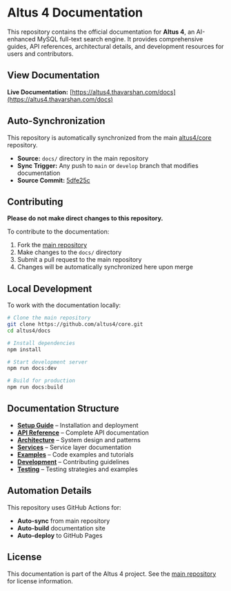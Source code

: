 
# Altus 4 Documentation

This repository contains the official documentation for **Altus 4**, an AI-enhanced MySQL full-text search engine. It provides comprehensive guides, API references, architectural details, and development resources for users and contributors.

## View Documentation

**Live Documentation:** [https://altus4.thavarshan.com/docs](https://altus4.thavarshan.com/docs)

## Auto-Synchronization

This repository is automatically synchronized from the main [altus4/core](https://github.com/altus4/core) repository.

- **Source:** `docs/` directory in the main repository
- **Sync Trigger:** Any push to `main` or `develop` branch that modifies documentation
- **Source Commit:** [5dfe25c](https://github.com/altus4/core/commit/5dfe25c69d6beb3b83bf3cd7ae7152207e8055d3)

## Contributing

**Please do not make direct changes to this repository.**

To contribute to the documentation:

1. Fork the [main repository](https://github.com/altus4/core)
2. Make changes to the `docs/` directory
3. Submit a pull request to the main repository
4. Changes will be automatically synchronized here upon merge

## Local Development

To work with the documentation locally:

```bash
# Clone the main repository
git clone https://github.com/altus4/core.git
cd altus4/docs

# Install dependencies
npm install

# Start development server
npm run docs:dev

# Build for production
npm run docs:build
```

## Documentation Structure

- **[Setup Guide](./setup/)** – Installation and deployment
- **[API Reference](./api/)** – Complete API documentation
- **[Architecture](./architecture/)** – System design and patterns
- **[Services](./services/)** – Service layer documentation
- **[Examples](./examples/)** – Code examples and tutorials
- **[Development](./development/)** – Contributing guidelines
- **[Testing](./testing/)** – Testing strategies and examples

## Automation Details

This repository uses GitHub Actions for:

- **Auto-sync** from main repository
- **Auto-build** documentation site
- **Auto-deploy** to GitHub Pages

## License

This documentation is part of the Altus 4 project. See the [main repository](https://github.com/altus4/core) for license information.
